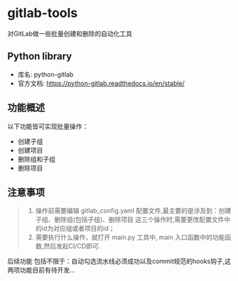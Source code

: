 # gitlab-tools
对GitLab做一些批量创建和删除的自动化工具

## Python library

- 库名: python-gitlab
- 官方文档: https://python-gitlab.readthedocs.io/en/stable/

## 功能概述
以下功能皆可实现批量操作：

- 创建子组
- 创建项目
- 删除组和子组
- 删除项目

## 注意事项
> 1. 操作前需要编辑 gitlab_config.yaml 配置文件,最主要的是涉及到：创建子组、删除组(包括子组)、删除项目 这三个操作时,需要更改配置文件中的id为对应组或者项目的id；
> 2. 需要执行什么操作，就打开 main.py 工具中, main 入口函数中的功能函数,然后发起CI/CD即可.

后续功能 包括不限于：自动勾选流水线必须成功以及commit规范的hooks钩子,这两项功能目前有待开发...
